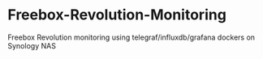 # Freebox-Revolution-Monitoring
Freebox Revolution monitoring using telegraf/influxdb/grafana dockers on Synology NAS
